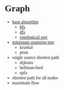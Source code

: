 # <font face="Consolas">  Graph
- [base algorithm](../graph/base)
  - [bfs](../graph/base/DFS)
  - [dfs](../graph/base/BFS)
  - [topological sort](../graph/base/Topological-sort)
- [minimum spanning tree](../graph/MST)
  - kruskal
  - prim
- single source shortest path
  - dijkstra
  - bellman-ford
  - spfa
- shortest path for all nodes
- maximum flow
</font>